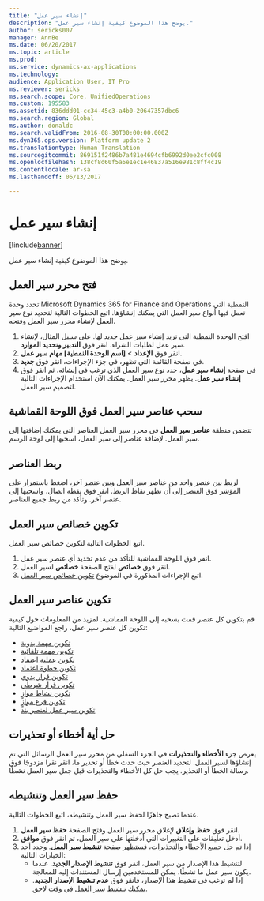 ```yaml
---
title: "إنشاء سير عمل"
description: "يوضح هذا الموضوع كيفية إنشاء سير عمل."
author: sericks007
manager: AnnBe
ms.date: 06/20/2017
ms.topic: article
ms.prod: 
ms.service: dynamics-ax-applications
ms.technology: 
audience: Application User, IT Pro
ms.reviewer: sericks
ms.search.scope: Core, UnifiedOperations
ms.custom: 195583
ms.assetid: 836ddd01-cc34-45c3-a4b0-20647357dbc6
ms.search.region: Global
ms.author: donaldc
ms.search.validFrom: 2016-08-30T00:00:00.000Z
ms.dyn365.ops.version: Platform update 2
ms.translationtype: Human Translation
ms.sourcegitcommit: 869151f2486b7a481e4694cfb6992d0ee2cfc008
ms.openlocfilehash: 138cf8d60f5a6e1ec1e46837a516e981c8ff4c19
ms.contentlocale: ar-sa
ms.lasthandoff: 06/13/2017

---
```


# <a name="create-a-workflow"></a>إنشاء سير عمل

[!include[banner](../includes/banner.md)]


يوضح هذا الموضوع كيفية إنشاء سير عمل.

<a name="open-the-workflow-editor"></a>فتح محرر سير العمل
------------------------

تحدد وحدة Microsoft Dynamics 365 for Finance and Operations النمطية التي تعمل فيها أنواع سير العمل التي يمكنك إنشاؤها. اتبع الخطوات التالية لتحديد نوع سير العمل لإنشاء محرر سير العمل وفتحه.

1.  افتح الوحدة النمطية التي تريد إنشاء سير عمل جديد لها. على سبيل المثال، لإنشاء سير عمل لطلبات الشراء، انقر فوق **التدبير وتحديد الموارد**.
2.  انقر فوق **الإعداد** &gt; **\[اسم الوحدة النمطية\] مهام سير عمل**.
3.  في صفحة القائمة التي تظهر، في جزء الإجراءات، انقر فوق **جديد**.
4.  في صفحة **إنشاء سير عمل**، حدد نوع سير العمل الذي ترغب في إنشائه، ثم انقر فوق **إنشاء سير عمل**. يظهر محرر سير العمل. يمكنك الآن استخدام الإجراءات التالية لتصميم سير العمل.

## <a name="drag-workflow-elements-onto-the-canvas"></a>سحب عناصر سير العمل فوق اللوحة القماشية
تتضمن منطقة **عناصر سير العمل** في محرر سير العمل العناصر التي يمكنك إضافتها إلى سير العمل. لإضافة عناصر إلى سير العمل، اسحبها إلى لوحة الرسم.

## <a name="connect-the-elements"></a>ربط العناصر
لربط بين عنصر واحد من عناصر سير العمل وبين عنصر آخر، اضغط باستمرار على المؤشر فوق العنصر إلى أن تظهر نقاط الربط. انقر فوق نقطة اتصال، واسحبها إلى عنصر آخر. وتأكد من ربط جميع العناصر.

## <a name="configure-the-properties-of-the-workflow"></a>تكوين خصائص سير العمل
اتبع الخطوات التالية لتكوين خصائص سير العمل.

1.  انقر فوق اللوحة القماشية للتأكد من عدم تحديد أي عنصر سير عمل.
2.  انقر فوق **خصائص** لفتح الصفحة **خصائص** لسير العمل.
3.  اتبع الإجراءات المذكورة في الموضوع [تكوين خصائص سير العمل](configure-workflow-properties.md).

## <a name="configure-the-elements-of-the-workflow"></a>تكوين عناصر سير العمل
قم بتكوين كل عنصر قمت بسحبه إلى اللوحة القماشية. لمزيد من المعلومات حول كيفية تكوين كل عنصر سير عمل، راجع المواضيع التالية:

-   [تكوين مهمة يدوية](configure-manual-task-workflow.md)
-   [تكوين مهمة تلقائية](configure-automated-task-workflow.md)
-   [تكوين عملية اعتماد](configure-approval-process-workflow.md)
-   [تكوين خطوة اعتماد](configure-approval-step-workflow.md)
-   [تكوين قرار يدوي](configure-manual-decision-workflow.md)
-   [تكوين قرار شرطي](configure-conditional-decision-workflow.md)
-   [تكوين نشاط موازٍ](configure-parallel-activity-workflow.md)
-   [تكوين فرع موازٍ](configure-parallel-branch-workflow.md)
-   [تكوين سير عمل لعنصر بند](configure-line-item-workflow.md)

## <a name="resolve-any-errors-or-warnings"></a>حل أية أخطاء أو تحذيرات
يعرض جزء **الأخطاء والتحذيرات** في الجزء السفلي من محرر سير العمل الرسائل التي تم إنشاؤها لسير العمل. لتحديد العنصر حيث حدث خطأ أو تحذير ما، انقر نقرا مزدوجًا فوق رسالة الخطأ أو التحذير. يجب حل كل الأخطاء والتحذيرات قبل جعل سير العمل نشطًا.

## <a name="save-and-activate-the-workflow"></a>حفظ سير العمل وتنشيطه
عندما تصبح جاهزًا لحفظ سير العمل وتنشيطه، اتبع الخطوات التالية.

1.  انقر فوق **حفظ وإغلاق** لإغلاق محرر سير العمل وفتح الصفحة **حفظ سير العمل**.
2.  أدخل تعليقات على التغييرات التي أدخلتها على سير العمل، ثم انقر فوق **موافق**.
3.  إذا تم حل جميع الأخطاء والتحذيرات، فستظهر صفحة **تنشيط سير العمل**. وحدد أحد الخيارات التالية:
    -   لتنشيط هذا الإصدار من سير العمل، انقر فوق **تنشيط الإصدار الجديد**. عندما يكون سير عمل ما نشطًا، يمكن للمستخدمين إرسال المستندات إليه للمعالجة.
    -   إذا لم ترغب في تنشيط هذا الإصدار، فانقر فوق **عدم تنشيط الإصدار الجديد‬**. يمكنك تنشيط سير العمل في وقت لاحق.






